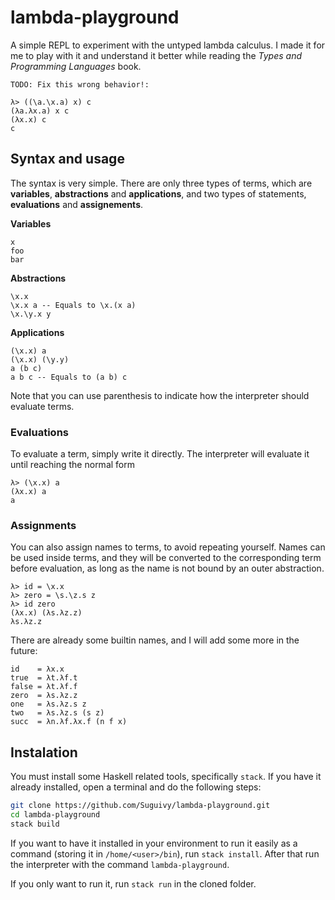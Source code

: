 # lambda-playground

A simple REPL to experiment with the untyped lambda calculus. I made it for me to play with it and understand it better while reading the *Types and Programming Languages* book.

    TODO: Fix this wrong behavior!:
    
    λ> ((\a.\x.a) x) c
    (λa.λx.a) x c
    (λx.x) c
    c


## Syntax and usage

The syntax is very simple. There are only three types of terms, which are **variables**, **abstractions** and **applications**, and two types of statements, **evaluations** and **assignements**.

**Variables**

```
x
foo
bar
```

**Abstractions**

```
\x.x
\x.x a -- Equals to \x.(x a)
\x.\y.x y
```

**Applications**

```
(\x.x) a
(\x.x) (\y.y)
a (b c)
a b c -- Equals to (a b) c
```

Note that you can use parenthesis to indicate how the interpreter should evaluate terms.

### Evaluations

To evaluate a term, simply write it directly. The interpreter will evaluate it until reaching the normal form

```
λ> (\x.x) a
(λx.x) a
a
```

### Assignments

You can also assign names to terms, to avoid repeating yourself. Names can be used inside terms, and they will be converted to the corresponding term before evaluation, as long as the name is not bound by an outer abstraction.

```
λ> id = \x.x
λ> zero = \s.\z.s z
λ> id zero
(λx.x) (λs.λz.z)
λs.λz.z
```

There are already some builtin names, and I will add some more in the future:

```
id    = λx.x
true  = λt.λf.t
false = λt.λf.f
zero  = λs.λz.z
one   = λs.λz.s z
two   = λs.λz.s (s z)
succ  = λn.λf.λx.f (n f x)
```

## Instalation

You must install some Haskell related tools, specifically `stack`. If you have it already installed, open a terminal and do the following steps:

``` sh
git clone https://github.com/Suguivy/lambda-playground.git
cd lambda-playground
stack build
```

If you want to have it installed in your environment to run it easily as a command (storing it in `/home/<user>/bin`), run `stack install`. After that run the interpreter with the command `lambda-playground`.

If you only want to run it, run `stack run` in the cloned folder.
